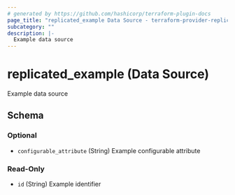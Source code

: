 ```yaml
---
# generated by https://github.com/hashicorp/terraform-plugin-docs
page_title: "replicated_example Data Source - terraform-provider-replicated"
subcategory: ""
description: |-
  Example data source
---
```


# replicated_example (Data Source)

Example data source



<!-- schema generated by tfplugindocs -->
## Schema

### Optional

- `configurable_attribute` (String) Example configurable attribute

### Read-Only

- `id` (String) Example identifier
